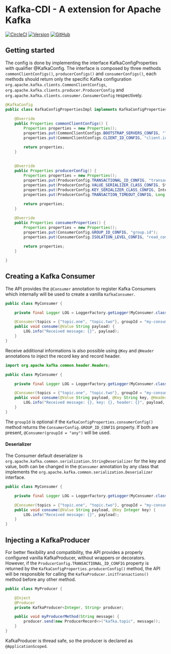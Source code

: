 # Kafka-CDI - A extension for Apache Kafka

[![CircleCI](https://img.shields.io/circleci/build/github/konnectkode/kafka-cdi?style=for-the-badge)](https://circleci.com/gh/konnectkode/kafka-cdi)
[![Version](https://img.shields.io/github/v/release/danilomagalhaes/kafka-cdi?style=for-the-badge)](https://github.com/konnectkode/kafka-cdi/releases/latest)
[![GitHub](https://img.shields.io/github/license/danilomagalhaes/kafka-cdi?style=for-the-badge)]((https://www.apache.org/licenses/LICENSE-2.0))

## Getting started

The config is done by implementing the interface KafkaConfigProperties with qualifier @KafkaConfig. 
The interface is composed by three methods `commonClientConfigs()`, `producerConfigs()` and `consumerConfigs()`, 
each methods should return only the specific Kafka configuration `org.apache.kafka.clients.CommonClientConfigs`, 
`org.apache.kafka.clients.producer.ProducerConfig` and `org.apache.kafka.clients.consumer.ConsumerConfig` respectively.

```java
@KafkaConfig
public class KafkaConfigPropertiesImpl implements KafkaConfigProperties {
    
    @Override
    public Properties commonClientConfigs() {
        Properties properties = new Properties();
        properties.put(CommonClientConfigs.BOOTSTRAP_SERVERS_CONFIG, "localhost:9092");
        properties.put(CommonClientConfigs.CLIENT_ID_CONFIG, "client.id");

        return properties;
    }
    
    
    @Override
    public Properties producerConfig() {
        Properties properties = new Properties();
        properties.put(ProducerConfig.TRANSACTIONAL_ID_CONFIG, "transactional.id");
        properties.put(ProducerConfig.VALUE_SERIALIZER_CLASS_CONFIG, StringSerializer.class);
        properties.put(ProducerConfig.KEY_SERIALIZER_CLASS_CONFIG, IntegerSerializer.class);
        properties.put(ProducerConfig.TRANSACTION_TIMEOUT_CONFIG, Long.MAX_VALUE);
        
        return properties;
    }

    @Override
    public Properties consumerProperties() {
        Properties properties = new Properties();
        properties.put(ConsumerConfig.GROUP_ID_CONFIG, "group.id");
        properties.put(ConsumerConfig.ISOLATION_LEVEL_CONFIG, "read_committed");
    
        return properties;
    }

}
```

## Creating a Kafka Consumer

The API provides the `@Consumer` annotation to register Kafka Consumers which internally will be used to create a vanilla `KafkaConsumer`.

```java
public class MyConsumer {

    private final Logger LOG = LoggerFactory.getLogger(MyConsumer.class);

    @Consumer(topics = {"topic.one", "topic.two"}, groupId = "my-consumer-group")
    public void consume(@Value String payload) {
        LOG.info("Received message: {}", payload);
    }
}
```

Receive additional informations is also possible using `@Key` and `@Header` annotations to inject the record key and record header.

```java
import org.apache.kafka.common.header.Headers;

public class MyConsumer {

    private final Logger LOG = LoggerFactory.getLogger(MyConsumer.class);

    @Consumer(topics = {"topic.one", "topic.two"}, groupId = "my-consumer-group")
    public void consume(@Value String payload, @Key String key, @Headers Headers headers) {
        LOG.info("Received message: {}, key: {}, header: {}", payload, key, headers);
    }
}
```

The `groupId` is optional if the `KafkaConfigProperties.consumerConfig()` method returns the `ConsumerConfig.GROUP_ID_CONFIG` property. 
If both are present, `@Consumer(groupId = "any")` will be used.

#### Deserializer

The Consumer default deserializer is `org.apache.kafka.common.serialization.StringDeserializer` for the key and value, 
both can be changed in the `@Consumer` annotation by any class that implements the `org.apache.kafka.common.serialization.Deserializer` interface.

```java
public class MyConsumer {

    private final Logger LOG = LoggerFactory.getLogger(MyConsumer.class);

    @Consumer(topics = {"topic.one", "topic.two"}, groupId = "my-consumer-group", keyDeserializer = IntegerDeserializer.class)
    public void consume(@Value String payload, @Key Integer key) {
        LOG.info("Received message: {}", payload);
    }
}
```

## Injecting a KafkaProducer

For better flexibility and compatibility, the API provides a properly configured vanilla KafkaProducer, without wrappers or decorators. 
However, if the `ProducerConfig.TRANSACTIONAL_ID_CONFIG` property is returned by the `KafkaConfigProperties.producerConfig()` method, 
the API will be responsible for calling the `KafkaProducer.initTransactions()` method before any other method.

```java
public class MyProducer {

    @Inject
    @Producer
    private KafkaProducer<Integer, String> producer;

    public void myProducerMethod(String message) {
        producer.send(new ProducerRecord<>("kafka.topic", message));
    }
}
```

KafkaProducer is thread safe, so the producer is declared as `@ApplicationScoped`.